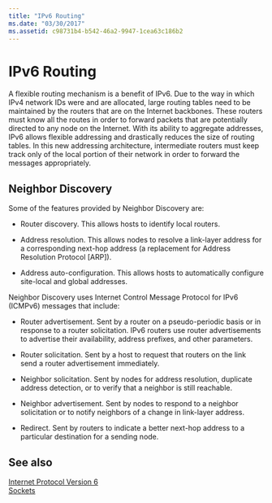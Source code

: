 ```yaml
---
title: "IPv6 Routing"
ms.date: "03/30/2017"
ms.assetid: c98731b4-b542-46a2-9947-1cea63c186b2
---
```

# IPv6 Routing
A flexible routing mechanism is a benefit of IPv6. Due to the way in which IPv4 network IDs were and are allocated, large routing tables need to be maintained by the routers that are on the Internet backbones. These routers must know all the routes in order to forward packets that are potentially directed to any node on the Internet. With its ability to aggregate addresses, IPv6 allows flexible addressing and drastically reduces the size of routing tables. In this new addressing architecture, intermediate routers must keep track only of the local portion of their network in order to forward the messages appropriately.  
  
## Neighbor Discovery  
 Some of the features provided by Neighbor Discovery are:  
  
-   Router discovery. This allows hosts to identify local routers.  
  
-   Address resolution. This allows nodes to resolve a link-layer address for a corresponding next-hop address (a replacement for Address Resolution Protocol [ARP]).  
  
-   Address auto-configuration. This allows hosts to automatically configure site-local and global addresses.  
  
 Neighbor Discovery uses Internet Control Message Protocol for IPv6 (ICMPv6) messages that include:  
  
-   Router advertisement. Sent by a router on a pseudo-periodic basis or in response to a router solicitation. IPv6 routers use router advertisements to advertise their availability, address prefixes, and other parameters.  
  
-   Router solicitation. Sent by a host to request that routers on the link send a router advertisement immediately.  
  
-   Neighbor solicitation. Sent by nodes for address resolution, duplicate address detection, or to verify that a neighbor is still reachable.  
  
-   Neighbor advertisement. Sent by nodes to respond to a neighbor solicitation or to notify neighbors of a change in link-layer address.  
  
-   Redirect. Sent by routers to indicate a better next-hop address to a particular destination for a sending node.  
  
## See also
 [Internet Protocol Version 6](../../../docs/framework/network-programming/internet-protocol-version-6.md)  
 [Sockets](../../../docs/framework/network-programming/sockets.md)
